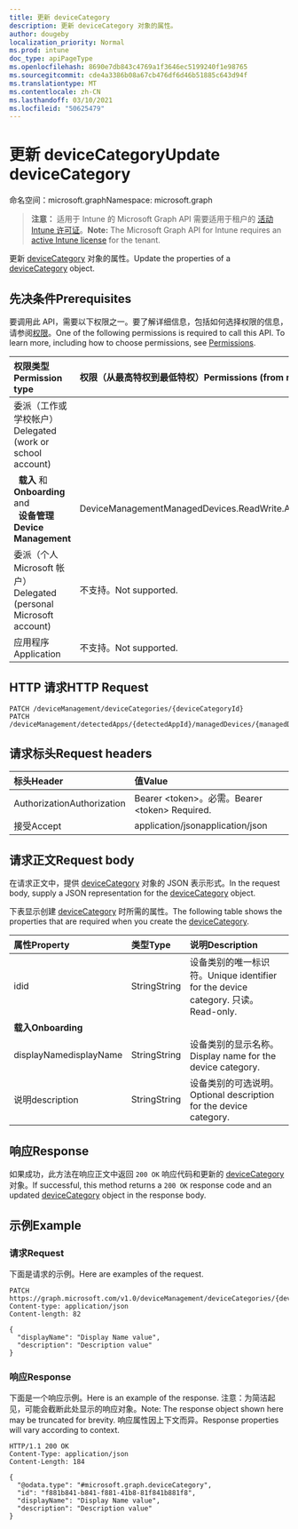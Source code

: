 ```yaml
---
title: 更新 deviceCategory
description: 更新 deviceCategory 对象的属性。
author: dougeby
localization_priority: Normal
ms.prod: intune
doc_type: apiPageType
ms.openlocfilehash: 8690e7db843c4769a1f3646ec5199240f1e98765
ms.sourcegitcommit: cde4a3386b08a67cb476df6d46b51885c643d94f
ms.translationtype: MT
ms.contentlocale: zh-CN
ms.lasthandoff: 03/10/2021
ms.locfileid: "50625479"
---
```

# <a name="update-devicecategory"></a><span data-ttu-id="1a26e-103">更新 deviceCategory</span><span class="sxs-lookup"><span data-stu-id="1a26e-103">Update deviceCategory</span></span>

<span data-ttu-id="1a26e-104">命名空间：microsoft.graph</span><span class="sxs-lookup"><span data-stu-id="1a26e-104">Namespace: microsoft.graph</span></span>

> <span data-ttu-id="1a26e-105">**注意：** 适用于 Intune 的 Microsoft Graph API 需要适用于租户的 [活动 Intune 许可证](https://go.microsoft.com/fwlink/?linkid=839381)。</span><span class="sxs-lookup"><span data-stu-id="1a26e-105">**Note:** The Microsoft Graph API for Intune requires an [active Intune license](https://go.microsoft.com/fwlink/?linkid=839381) for the tenant.</span></span>

<span data-ttu-id="1a26e-106">更新 [deviceCategory](../resources/intune-shared-devicecategory.md) 对象的属性。</span><span class="sxs-lookup"><span data-stu-id="1a26e-106">Update the properties of a [deviceCategory](../resources/intune-shared-devicecategory.md) object.</span></span>

## <a name="prerequisites"></a><span data-ttu-id="1a26e-107">先决条件</span><span class="sxs-lookup"><span data-stu-id="1a26e-107">Prerequisites</span></span>
<span data-ttu-id="1a26e-p101">要调用此 API，需要以下权限之一。要了解详细信息，包括如何选择权限的信息，请参阅[权限](/graph/permissions-reference)。</span><span class="sxs-lookup"><span data-stu-id="1a26e-p101">One of the following permissions is required to call this API. To learn more, including how to choose permissions, see [Permissions](/graph/permissions-reference).</span></span>

|<span data-ttu-id="1a26e-110">权限类型</span><span class="sxs-lookup"><span data-stu-id="1a26e-110">Permission type</span></span>|<span data-ttu-id="1a26e-111">权限（从最高特权到最低特权）</span><span class="sxs-lookup"><span data-stu-id="1a26e-111">Permissions (from most to least privileged)</span></span>|
|:---|:---|
|<span data-ttu-id="1a26e-112">委派（工作或学校帐户）</span><span class="sxs-lookup"><span data-stu-id="1a26e-112">Delegated (work or school account)</span></span>||
| <span data-ttu-id="1a26e-113">&nbsp;&nbsp;**载入** 和</span><span class="sxs-lookup"><span data-stu-id="1a26e-113">&nbsp; &nbsp; **Onboarding** and</span></span> <br> <span data-ttu-id="1a26e-114">&nbsp;&nbsp;**设备管理**</span><span class="sxs-lookup"><span data-stu-id="1a26e-114">&nbsp; &nbsp; **Device Management**</span></span>| <span data-ttu-id="1a26e-115">DeviceManagementManagedDevices.ReadWrite.All</span><span class="sxs-lookup"><span data-stu-id="1a26e-115">DeviceManagementManagedDevices.ReadWrite.All</span></span>|
|<span data-ttu-id="1a26e-116">委派（个人 Microsoft 帐户）</span><span class="sxs-lookup"><span data-stu-id="1a26e-116">Delegated (personal Microsoft account)</span></span>|<span data-ttu-id="1a26e-117">不支持。</span><span class="sxs-lookup"><span data-stu-id="1a26e-117">Not supported.</span></span>|
|<span data-ttu-id="1a26e-118">应用程序</span><span class="sxs-lookup"><span data-stu-id="1a26e-118">Application</span></span>|<span data-ttu-id="1a26e-119">不支持。</span><span class="sxs-lookup"><span data-stu-id="1a26e-119">Not supported.</span></span>|

## <a name="http-request"></a><span data-ttu-id="1a26e-120">HTTP 请求</span><span class="sxs-lookup"><span data-stu-id="1a26e-120">HTTP Request</span></span>
<!-- {
  "blockType": "ignored"
}
-->
``` http
PATCH /deviceManagement/deviceCategories/{deviceCategoryId}
PATCH /deviceManagement/detectedApps/{detectedAppId}/managedDevices/{managedDeviceId}/deviceCategory
```

## <a name="request-headers"></a><span data-ttu-id="1a26e-121">请求标头</span><span class="sxs-lookup"><span data-stu-id="1a26e-121">Request headers</span></span>
|<span data-ttu-id="1a26e-122">标头</span><span class="sxs-lookup"><span data-stu-id="1a26e-122">Header</span></span>|<span data-ttu-id="1a26e-123">值</span><span class="sxs-lookup"><span data-stu-id="1a26e-123">Value</span></span>|
|:---|:---|
|<span data-ttu-id="1a26e-124">Authorization</span><span class="sxs-lookup"><span data-stu-id="1a26e-124">Authorization</span></span>|<span data-ttu-id="1a26e-125">Bearer &lt;token&gt;。必需。</span><span class="sxs-lookup"><span data-stu-id="1a26e-125">Bearer &lt;token&gt; Required.</span></span>|
|<span data-ttu-id="1a26e-126">接受</span><span class="sxs-lookup"><span data-stu-id="1a26e-126">Accept</span></span>|<span data-ttu-id="1a26e-127">application/json</span><span class="sxs-lookup"><span data-stu-id="1a26e-127">application/json</span></span>|

## <a name="request-body"></a><span data-ttu-id="1a26e-128">请求正文</span><span class="sxs-lookup"><span data-stu-id="1a26e-128">Request body</span></span>
<span data-ttu-id="1a26e-129">在请求正文中，提供 [deviceCategory](../resources/intune-shared-devicecategory.md) 对象的 JSON 表示形式。</span><span class="sxs-lookup"><span data-stu-id="1a26e-129">In the request body, supply a JSON representation for the [deviceCategory](../resources/intune-shared-devicecategory.md) object.</span></span>

<span data-ttu-id="1a26e-130">下表显示创建 [deviceCategory](../resources/intune-shared-devicecategory.md) 时所需的属性。</span><span class="sxs-lookup"><span data-stu-id="1a26e-130">The following table shows the properties that are required when you create the [deviceCategory](../resources/intune-shared-devicecategory.md).</span></span>

|<span data-ttu-id="1a26e-131">属性</span><span class="sxs-lookup"><span data-stu-id="1a26e-131">Property</span></span>|<span data-ttu-id="1a26e-132">类型</span><span class="sxs-lookup"><span data-stu-id="1a26e-132">Type</span></span>|<span data-ttu-id="1a26e-133">说明</span><span class="sxs-lookup"><span data-stu-id="1a26e-133">Description</span></span>|
|:---|:---|:---|
|<span data-ttu-id="1a26e-134">id</span><span class="sxs-lookup"><span data-stu-id="1a26e-134">id</span></span>|<span data-ttu-id="1a26e-135">String</span><span class="sxs-lookup"><span data-stu-id="1a26e-135">String</span></span>|<span data-ttu-id="1a26e-136">设备类别的唯一标识符。</span><span class="sxs-lookup"><span data-stu-id="1a26e-136">Unique identifier for the device category.</span></span> <span data-ttu-id="1a26e-137">只读。</span><span class="sxs-lookup"><span data-stu-id="1a26e-137">Read-only.</span></span>|
|<span data-ttu-id="1a26e-138">**载入**</span><span class="sxs-lookup"><span data-stu-id="1a26e-138">**Onboarding**</span></span>|
|<span data-ttu-id="1a26e-139">displayName</span><span class="sxs-lookup"><span data-stu-id="1a26e-139">displayName</span></span>|<span data-ttu-id="1a26e-140">String</span><span class="sxs-lookup"><span data-stu-id="1a26e-140">String</span></span>|<span data-ttu-id="1a26e-141">设备类别的显示名称。</span><span class="sxs-lookup"><span data-stu-id="1a26e-141">Display name for the device category.</span></span>|
|<span data-ttu-id="1a26e-142">说明</span><span class="sxs-lookup"><span data-stu-id="1a26e-142">description</span></span>|<span data-ttu-id="1a26e-143">String</span><span class="sxs-lookup"><span data-stu-id="1a26e-143">String</span></span>|<span data-ttu-id="1a26e-144">设备类别的可选说明。</span><span class="sxs-lookup"><span data-stu-id="1a26e-144">Optional description for the device category.</span></span>|



## <a name="response"></a><span data-ttu-id="1a26e-145">响应</span><span class="sxs-lookup"><span data-stu-id="1a26e-145">Response</span></span>
<span data-ttu-id="1a26e-146">如果成功，此方法在响应正文中返回 `200 OK` 响应代码和更新的 [deviceCategory](../resources/intune-shared-devicecategory.md) 对象。</span><span class="sxs-lookup"><span data-stu-id="1a26e-146">If successful, this method returns a `200 OK` response code and an updated [deviceCategory](../resources/intune-shared-devicecategory.md) object in the response body.</span></span>

## <a name="example"></a><span data-ttu-id="1a26e-147">示例</span><span class="sxs-lookup"><span data-stu-id="1a26e-147">Example</span></span>
### <a name="request"></a><span data-ttu-id="1a26e-148">请求</span><span class="sxs-lookup"><span data-stu-id="1a26e-148">Request</span></span>
<span data-ttu-id="1a26e-149">下面是请求的示例。</span><span class="sxs-lookup"><span data-stu-id="1a26e-149">Here are examples of the request.</span></span>
``` http
PATCH https://graph.microsoft.com/v1.0/deviceManagement/deviceCategories/{deviceCategoryId}
Content-type: application/json
Content-length: 82

{
  "displayName": "Display Name value",
  "description": "Description value"
}
```

### <a name="response"></a><span data-ttu-id="1a26e-150">响应</span><span class="sxs-lookup"><span data-stu-id="1a26e-150">Response</span></span>
<span data-ttu-id="1a26e-151">下面是一个响应示例。</span><span class="sxs-lookup"><span data-stu-id="1a26e-151">Here is an example of the response.</span></span> <span data-ttu-id="1a26e-152">注意：为简洁起见，可能会截断此处显示的响应对象。</span><span class="sxs-lookup"><span data-stu-id="1a26e-152">Note: The response object shown here may be truncated for brevity.</span></span> <span data-ttu-id="1a26e-153">响应属性因上下文而异。</span><span class="sxs-lookup"><span data-stu-id="1a26e-153">Response properties will vary according to context.</span></span>
``` http
HTTP/1.1 200 OK
Content-Type: application/json
Content-Length: 184

{
  "@odata.type": "#microsoft.graph.deviceCategory",
  "id": "f881b841-b841-f881-41b8-81f841b881f8",
  "displayName": "Display Name value",
  "description": "Description value"
}
```









